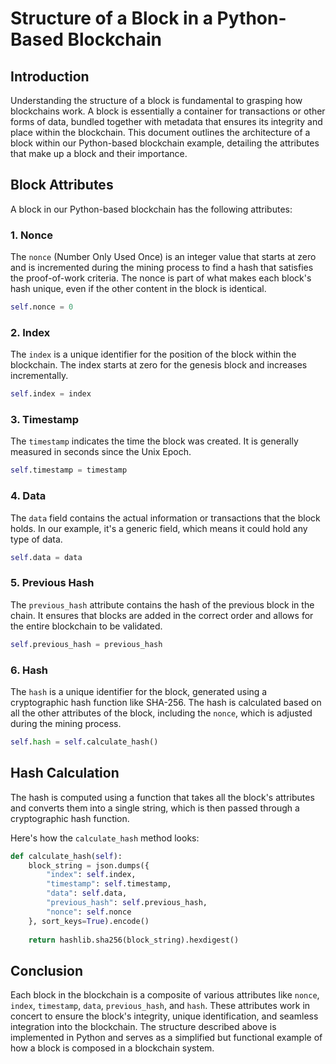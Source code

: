 # Structure of a Block in a Python-Based Blockchain

## Introduction

Understanding the structure of a block is fundamental to grasping how blockchains work. A block is essentially a container for transactions or other forms of data, bundled together with metadata that ensures its integrity and place within the blockchain. This document outlines the architecture of a block within our Python-based blockchain example, detailing the attributes that make up a block and their importance.

## Block Attributes

A block in our Python-based blockchain has the following attributes:

### 1. Nonce

The `nonce` (Number Only Used Once) is an integer value that starts at zero and is incremented during the mining process to find a hash that satisfies the proof-of-work criteria. The nonce is part of what makes each block's hash unique, even if the other content in the block is identical.

```python
self.nonce = 0
```

### 2. Index

The `index` is a unique identifier for the position of the block within the blockchain. The index starts at zero for the genesis block and increases incrementally.

```python
self.index = index
```

### 3. Timestamp

The `timestamp` indicates the time the block was created. It is generally measured in seconds since the Unix Epoch.

```python
self.timestamp = timestamp
```

### 4. Data

The `data` field contains the actual information or transactions that the block holds. In our example, it's a generic field, which means it could hold any type of data.

```python
self.data = data
```

### 5. Previous Hash

The `previous_hash` attribute contains the hash of the previous block in the chain. It ensures that blocks are added in the correct order and allows for the entire blockchain to be validated.

```python
self.previous_hash = previous_hash
```

### 6. Hash

The `hash` is a unique identifier for the block, generated using a cryptographic hash function like SHA-256. The hash is calculated based on all the other attributes of the block, including the `nonce`, which is adjusted during the mining process.

```python
self.hash = self.calculate_hash()
```

## Hash Calculation

The hash is computed using a function that takes all the block's attributes and converts them into a single string, which is then passed through a cryptographic hash function.

Here's how the `calculate_hash` method looks:

```python
def calculate_hash(self):
    block_string = json.dumps({
        "index": self.index,
        "timestamp": self.timestamp,
        "data": self.data,
        "previous_hash": self.previous_hash,
        "nonce": self.nonce
    }, sort_keys=True).encode()
    
    return hashlib.sha256(block_string).hexdigest()
```

## Conclusion

Each block in the blockchain is a composite of various attributes like `nonce`, `index`, `timestamp`, `data`, `previous_hash`, and `hash`. These attributes work in concert to ensure the block's integrity, unique identification, and seamless integration into the blockchain. The structure described above is implemented in Python and serves as a simplified but functional example of how a block is composed in a blockchain system.